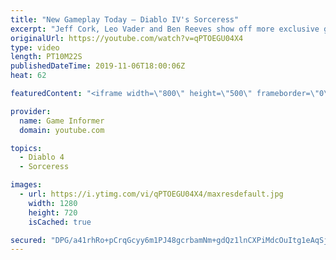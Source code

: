 ```yaml
---
title: "New Gameplay Today – Diablo IV's Sorceress"
excerpt: "Jeff Cork, Leo Vader and Ben Reeves show off more exclusive gameplay of Diablo IV, which can be viewed without commentary at ..."
originalUrl: https://youtube.com/watch?v=qPTOEGU04X4
type: video
length: PT10M22S
publishedDateTime: 2019-11-06T18:00:06Z
heat: 62

featuredContent: "<iframe width=\"800\" height=\"500\" frameborder=\"0\" src=\"https://www.youtube.com/embed/qPTOEGU04X4\" allow=\"accelerometer; autoplay; encrypted-media; gyroscope; picture-in-picture\" allowfullscreen></iframe>"

provider:
  name: Game Informer
  domain: youtube.com

topics:
  - Diablo 4
  - Sorceress

images:
  - url: https://i.ytimg.com/vi/qPTOEGU04X4/maxresdefault.jpg
    width: 1280
    height: 720
    isCached: true

secured: "DPG/a41rhRo+pCrqGcyy6m1PJ48gcrbamNm+gdQz1lnCXPiMdcOuItg1eAqSjHQYXEtakcbXJJzriX7RrDNG5EvcpMQO2xhdMG544+Vy4lka6LJZ6tx9p5Rom6WPr1TavtuTCDIgqiSsjW03Fs7tYJghSPO/Gmx+IS6Z/GdtxOC8HMFJpQYt70KQPUHVBLpoBC5J7/8rsjqqnTlfwP+dhLq6r+Zbx3AhEbnmyNzANNZiZ1Z8wESkUKCnuj1hSXLQTfcOqKHsR+XZnl2XzobVhNWVuRiJMTqnPXvyBpjNaIsN+Jnb3FFms0xBdwawiaFtnx/1mxtnOA8O1A8KjXpZ6GSWxQrqO1hDCAzqkSxkM7EHb2O+yB3f5FmfhZ+cf0NZkQT4TtqR7Aaxbcj1wvhaVf7Q2m5nltqK2HpE7d9ARZi4EWUBB15xHwmnTC0n6Is/;7h6KorLUSMpL5CkYOpf4rQ=="
---
```


